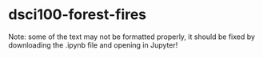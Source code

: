 # dsci100-forest-fires

Note: some of the text may not be formatted properly, it should be fixed by downloading the .ipynb file and opening in Jupyter!
